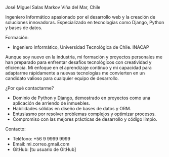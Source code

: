 José Miguel Salas Markov 
Viña del Mar, Chile

Ingeniero Informático apasionado por el desarrollo web y la creación de soluciones innovadoras. Especializado en tecnologías como Django, Python y bases de datos.

Formación:
- Ingeniero Informático, Universidad Tecnológica de Chile. INACAP 

Aunque soy nuevo en la industria, mi formación y proyectos personales me han preparado para enfrentar desafíos tecnológicos con creatividad y eficiencia. Mi enfoque en el aprendizaje continuo y mi capacidad para adaptarme rápidamente a nuevas tecnologías me convierten en un candidato valioso para cualquier equipo de desarrollo.

¿Por qué contactarme?
- Dominio de Python y Django, demostrado en proyectos como una aplicación de arriendo de inmuebles.
- Habilidades sólidas en diseño de bases de datos y ORM.
- Entusiasmo por resolver problemas complejos y optimizar procesos.
- Compromiso con las mejores prácticas de desarrollo y código limpio.

Contacto:
- Teléfono: +56 9 9999 9999
- Email: mi.correo.gmail.com
- GitHub: [tu usuario de GitHub]
